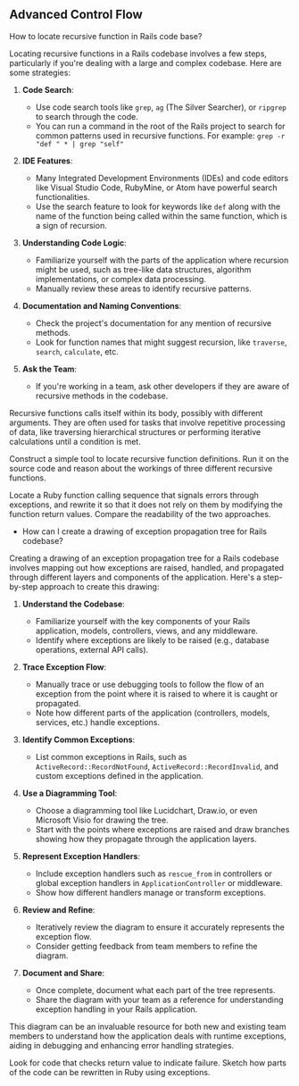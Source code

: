 ## Advanced Control Flow

How to locate recursive function in Rails code base?

Locating recursive functions in a Rails codebase involves a few steps, particularly if you're dealing with a large and complex codebase. Here are some strategies:

1. **Code Search**:
   - Use code search tools like `grep`, `ag` (The Silver Searcher), or `ripgrep` to search through the code.
   - You can run a command in the root of the Rails project to search for common patterns used in recursive functions. For example: `grep -r "def " * | grep "self"`

2. **IDE Features**:
   - Many Integrated Development Environments (IDEs) and code editors like Visual Studio Code, RubyMine, or Atom have powerful search functionalities.
   - Use the search feature to look for keywords like `def` along with the name of the function being called within the same function, which is a sign of recursion.

3. **Understanding Code Logic**:
   - Familiarize yourself with the parts of the application where recursion might be  used, such as tree-like data structures, algorithm implementations, or complex data processing.
   - Manually review these areas to identify recursive patterns.

4. **Documentation and Naming Conventions**:
   - Check the project's documentation for any mention of recursive methods.
   - Look for function names that might suggest recursion, like `traverse`, `search`, `calculate`, etc.

5. **Ask the Team**:
   - If you're working in a team, ask other developers if they are aware of recursive methods in the codebase.

Recursive functions calls itself within its body, possibly with different arguments. They are often used for tasks that involve repetitive processing of data, like traversing hierarchical structures or performing iterative calculations until a condition is met.

Construct a simple tool to locate recursive function definitions. Run it on the source code and reason about the workings of three different recursive functions.

Locate a Ruby function calling sequence that signals errors through exceptions, and rewrite it so that it does not rely on them by modifying the function return values. Compare the readability of the two approaches.

- How can I create a drawing of exception propagation tree for Rails codebase?

Creating a drawing of an exception propagation tree for a Rails codebase involves mapping out how exceptions are raised, handled, and propagated through different layers and components of the application. Here's a step-by-step approach to create this drawing:

1. **Understand the Codebase**:
   - Familiarize yourself with the key components of your Rails application,  models, controllers, views, and any middleware.
   - Identify where exceptions are likely to be raised (e.g., database operations, external API calls).

2. **Trace Exception Flow**:
   - Manually trace or use debugging tools to follow the flow of an exception from the point where it is raised to where it is caught or propagated.
   - Note how different parts of the application (controllers, models, services, etc.) handle exceptions.

3. **Identify Common Exceptions**:
   - List common exceptions in Rails, such as `ActiveRecord::RecordNotFound`, `ActiveRecord::RecordInvalid`, and custom exceptions defined in the application.

4. **Use a Diagramming Tool**:
   - Choose a diagramming tool like Lucidchart, Draw.io, or even Microsoft Visio for drawing the tree.
   - Start with the points where exceptions are raised and draw branches showing how they propagate through the application layers.

5. **Represent Exception Handlers**:
   - Include exception handlers such as `rescue_from` in controllers or global exception handlers in `ApplicationController` or middleware.
   - Show how different handlers manage or transform exceptions.

6. **Review and Refine**:
   - Iteratively review the diagram to ensure it accurately represents the exception flow.
   - Consider getting feedback from team members to refine the diagram.

7. **Document and Share**:
   - Once complete, document what each part of the tree represents.
   - Share the diagram with your team as a reference for understanding exception handling in your Rails application.

This diagram can be an invaluable resource for both new and existing team members to understand how the application deals with runtime exceptions, aiding in debugging and enhancing error handling strategies.

Look for code that checks return value to indicate failure. Sketch how parts of the code can be rewritten in Ruby using exceptions.

